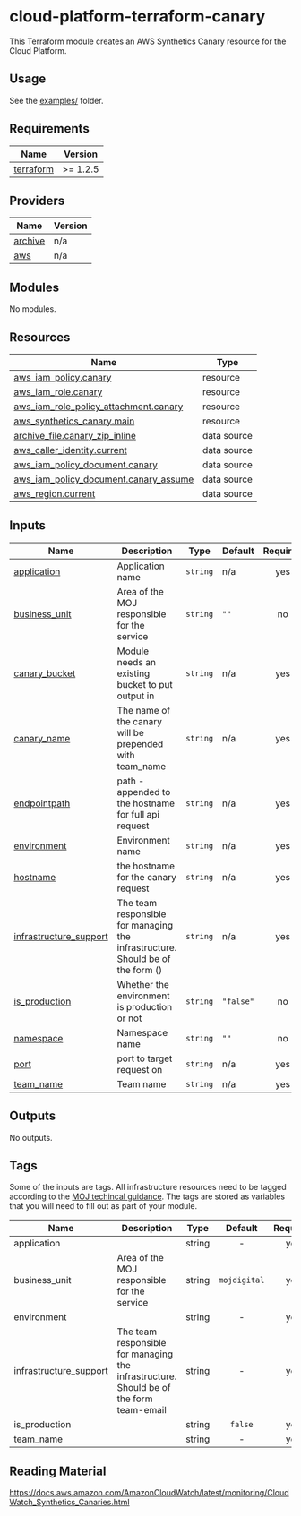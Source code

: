 # cloud-platform-terraform-canary

This Terraform module creates an AWS Synthetics Canary resource for the Cloud Platform.

## Usage

See the [examples/](examples/) folder.

<!--- BEGIN_TF_DOCS --->
## Requirements

| Name | Version |
|------|---------|
| <a name="requirement_terraform"></a> [terraform](#requirement\_terraform) | >= 1.2.5 |

## Providers

| Name | Version |
|------|---------|
| <a name="provider_archive"></a> [archive](#provider\_archive) | n/a |
| <a name="provider_aws"></a> [aws](#provider\_aws) | n/a |

## Modules

No modules.

## Resources

| Name | Type |
|------|------|
| [aws_iam_policy.canary](https://registry.terraform.io/providers/hashicorp/aws/latest/docs/resources/iam_policy) | resource |
| [aws_iam_role.canary](https://registry.terraform.io/providers/hashicorp/aws/latest/docs/resources/iam_role) | resource |
| [aws_iam_role_policy_attachment.canary](https://registry.terraform.io/providers/hashicorp/aws/latest/docs/resources/iam_role_policy_attachment) | resource |
| [aws_synthetics_canary.main](https://registry.terraform.io/providers/hashicorp/aws/latest/docs/resources/synthetics_canary) | resource |
| [archive_file.canary_zip_inline](https://registry.terraform.io/providers/hashicorp/archive/latest/docs/data-sources/file) | data source |
| [aws_caller_identity.current](https://registry.terraform.io/providers/hashicorp/aws/latest/docs/data-sources/caller_identity) | data source |
| [aws_iam_policy_document.canary](https://registry.terraform.io/providers/hashicorp/aws/latest/docs/data-sources/iam_policy_document) | data source |
| [aws_iam_policy_document.canary_assume](https://registry.terraform.io/providers/hashicorp/aws/latest/docs/data-sources/iam_policy_document) | data source |
| [aws_region.current](https://registry.terraform.io/providers/hashicorp/aws/latest/docs/data-sources/region) | data source |

## Inputs

| Name | Description | Type | Default | Required |
|------|-------------|------|---------|:--------:|
| <a name="input_application"></a> [application](#input\_application) | Application name | `string` | n/a | yes |
| <a name="input_business_unit"></a> [business\_unit](#input\_business\_unit) | Area of the MOJ responsible for the service | `string` | `""` | no |
| <a name="input_canary_bucket"></a> [canary\_bucket](#input\_canary\_bucket) | Module needs an existing bucket to put output in | `string` | n/a | yes |
| <a name="input_canary_name"></a> [canary\_name](#input\_canary\_name) | The name of the canary will be prepended with team\_name | `string` | n/a | yes |
| <a name="input_endpointpath"></a> [endpointpath](#input\_endpointpath) | path - appended to the hostname for full api request | `string` | n/a | yes |
| <a name="input_environment"></a> [environment](#input\_environment) | Environment name | `string` | n/a | yes |
| <a name="input_hostname"></a> [hostname](#input\_hostname) | the hostname for the canary request | `string` | n/a | yes |
| <a name="input_infrastructure_support"></a> [infrastructure\_support](#input\_infrastructure\_support) | The team responsible for managing the infrastructure. Should be of the form <team-name> (<team-email>) | `string` | n/a | yes |
| <a name="input_is_production"></a> [is\_production](#input\_is\_production) | Whether the environment is production or not | `string` | `"false"` | no |
| <a name="input_namespace"></a> [namespace](#input\_namespace) | Namespace name | `string` | `""` | no |
| <a name="input_port"></a> [port](#input\_port) | port to target request on | `string` | n/a | yes |
| <a name="input_team_name"></a> [team\_name](#input\_team\_name) | Team name | `string` | n/a | yes |

## Outputs

No outputs.

<!--- END_TF_DOCS --->

## Tags

Some of the inputs are tags. All infrastructure resources need to be tagged according to the [MOJ techincal guidance](https://ministryofjustice.github.io/technical-guidance/standards/documenting-infrastructure-owners/#documenting-owners-of-infrastructure). The tags are stored as variables that you will need to fill out as part of your module.

| Name | Description | Type | Default | Required |
|------|-------------|:----:|:-----:|:-----:|
| application |  | string | - | yes |
| business_unit | Area of the MOJ responsible for the service | string | `mojdigital` | yes |
| environment |  | string | - | yes |
| infrastructure_support | The team responsible for managing the infrastructure. Should be of the form team-email | string | - | yes |
| is_production |  | string | `false` | yes |
| team_name |  | string | - | yes |

## Reading Material

https://docs.aws.amazon.com/AmazonCloudWatch/latest/monitoring/CloudWatch_Synthetics_Canaries.html
